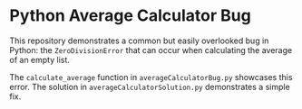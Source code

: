 # Python Average Calculator Bug
This repository demonstrates a common but easily overlooked bug in Python: the `ZeroDivisionError` that can occur when calculating the average of an empty list.

The `calculate_average` function in `averageCalculatorBug.py` showcases this error.  The solution in `averageCalculatorSolution.py` demonstrates a simple fix.